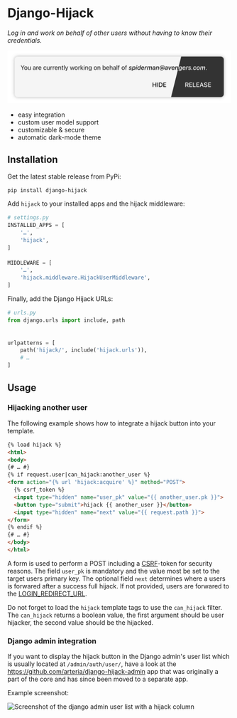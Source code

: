 # Django-Hijack

_Log in and work on behalf of other users without having to know their credentials._

![django-hijack-notification](django-hijack.jpg)

* easy integration
* custom user model support
* customizable & secure
* automatic dark-mode theme

## Installation

Get the latest stable release from PyPi:

    pip install django-hijack

Add ``hijack`` to your installed apps and the hijack middleware:

```python
# settings.py
INSTALLED_APPS = [
    '…',
    'hijack',
]

MIDDLEWARE = [
    '…',
    'hijack.middleware.HijackUserMiddleware',
]
```

Finally, add the Django Hijack URLs:

```python
# urls.py
from django.urls import include, path


urlpatterns = [
    path('hijack/', include('hijack.urls')),
    # …
]
```

## Usage

### Hijacking another user

The following example shows how to integrate a hijack button into your template.

```html
{% load hijack %}
<html>
<body>
{# … #}
{% if request.user|can_hijack:another_user %}
<form action="{% url 'hijack:acquire' %}" method="POST">
  {% csrf_token %}
  <input type="hidden" name="user_pk" value="{{ another_user.pk }}">
  <button type="submit">hijack {{ another_user }}</button>
  <input type="hidden" name="next" value="{{ request.path }}">
</form>
{% endif %}
{# … #}
</body>
</html>
```

A form is used to perform a POST including a [CSRF][CSRF]-token for security reasons.
The field `user_pk` is mandatory and the value most be set to the  target users primary
key. The optional field `next` determines where a users is forwared  after a success
full hijack. If not provided, users are forwared to the
[LOGIN_REDIRECT_URL][LOGIN_REDIRECT_URL].

Do not forget to load the `hijack` template tags to use the `can_hijack` filter.
The `can_hijack` returns a boolean value, the first argument should be user hijacker,
the second value should be the hijacked.

[CSRF]: https://docs.djangoproject.com/en/stable/ref/csrf/
[LOGIN_REDIRECT_URL]: https://docs.djangoproject.com/en/stable/ref/settings/#login-redirect-url


### Django admin integration

If you want to display the hijack button in the Django admin's user list which is
usually located at `/admin/auth/user/`,
have a look at the <https://github.com/arteria/django-hijack-admin> app
that was originally a part of the core and has since been moved to a separate app.

Example screenshot:

![Screenshot of the django admin user list with a hijack column](admin-screenshot.png)



